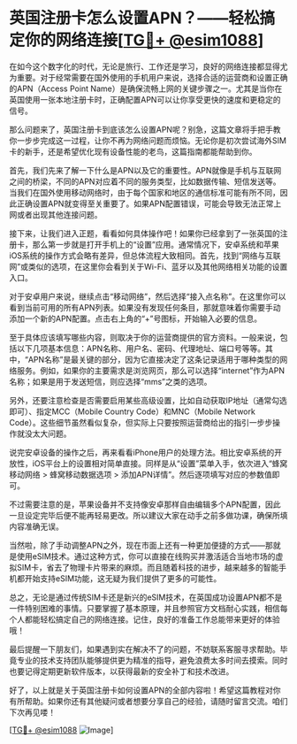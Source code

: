 # 英国注册卡怎么设置APN？——轻松搞定你的网络连接[[TG💪+ @esim1088](https://t.me/s/esim1088)]

在如今这个数字化的时代，无论是旅行、工作还是学习，良好的网络连接都显得尤为重要。对于经常需要在国外使用的手机用户来说，选择合适的运营商和设置正确的APN（Access Point Name）是确保流畅上网的关键步骤之一。尤其是当你在英国使用一张本地注册卡时，正确配置APN可以让你享受更快的速度和更稳定的信号。

那么问题来了，英国注册卡到底该怎么设置APN呢？别急，这篇文章将手把手教你一步步完成这一过程，让你不再为网络问题而烦恼。无论你是初次尝试海外SIM卡的新手，还是希望优化现有设备性能的老鸟，这篇指南都能帮助到你。

首先，我们先来了解一下什么是APN以及它的重要性。APN就像是手机与互联网之间的桥梁，不同的APN对应着不同的服务类型，比如数据传输、短信发送等。当我们在国外使用移动网络时，由于每个国家和地区的通信标准可能有所不同，因此正确设置APN就变得至关重要了。如果APN配置错误，可能会导致无法正常上网或者出现其他连接问题。

接下来，让我们进入正题，看看如何具体操作吧！如果你已经拿到了一张英国的注册卡，那么第一步就是打开手机上的“设置”应用。通常情况下，安卓系统和苹果iOS系统的操作方式会略有差异，但总体流程大致相同。首先，找到“网络与互联网”或类似的选项，在这里你会看到关于Wi-Fi、蓝牙以及其他网络相关功能的设置入口。

对于安卓用户来说，继续点击“移动网络”，然后选择“接入点名称”。在这里你可以看到当前可用的所有APN列表。如果没有发现任何条目，那就意味着你需要手动添加一个新的APN配置。点击右上角的“+”号图标，开始输入必要的信息。

至于具体应该填写哪些内容，则取决于你的运营商提供的官方资料。一般来说，包括以下几项基本信息：APN名称、用户名、密码、代理地址、端口号等等。其中，“APN名称”是最关键的部分，因为它直接决定了这条记录适用于哪种类型的网络服务。例如，如果你的主要需求是浏览网页，那么可以选择“internet”作为APN名称；如果是用于发送短信，则应选择“mms”之类的选项。

另外，还要注意检查是否需要启用某些高级设置，比如自动获取IP地址（通常勾选即可）、指定MCC（Mobile Country Code）和MNC（Mobile Network Code）。这些细节虽然看似复杂，但实际上只要按照运营商给出的指引一步步操作就没太大问题。

说完安卓设备的操作之后，再来看看iPhone用户的处理方法。相比安卓系统的开放性，iOS平台上的设置相对简单直接。同样是从“设置”菜单入手，依次进入“蜂窝移动网络 > 蜂窝移动数据选项 > 添加APN详情”。然后逐项填写对应的参数值即可。

不过需要注意的是，苹果设备并不支持像安卓那样自由编辑多个APN配置，因此一旦设定完毕后便不能再轻易更改。所以建议大家在动手之前多做功课，确保所填内容准确无误。

当然啦，除了手动调整APN之外，现在市面上还有一种更加便捷的方式——那就是使用eSIM技术。通过这种方式，你可以直接在线购买并激活适合当地市场的虚拟SIM卡，省去了物理卡片带来的麻烦。而且随着科技的进步，越来越多的智能手机都开始支持eSIM功能，这无疑为我们提供了更多的可能性。

总之，无论是通过传统SIM卡还是新兴的eSIM技术，在英国成功设置APN都不是一件特别困难的事情。只要掌握了基本原理，并且参照官方文档耐心实践，相信每个人都能轻松搞定自己的网络连接。记住，良好的准备工作总能带来更好的体验哦！

最后提醒一下朋友们，如果遇到实在解决不了的问题，不妨联系客服寻求帮助。毕竟专业的技术支持团队能够提供更为精准的指导，避免浪费太多时间去摸索。同时也要记得定期更新软件版本，以获得最新的安全补丁和技术改进。

好了，以上就是关于英国注册卡如何设置APN的全部内容啦！希望这篇教程对你有所帮助。如果你还有其他疑问或者想要分享自己的经验，请随时留言交流。咱们下次再见喽！

[[TG💪+ @esim1088](https://t.me/s/esim1088) ![Image](https://i.postimg.cc/4NQfJmqS/Snipaste-2025-05-13-00-14-12.png)]